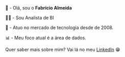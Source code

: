 <p>🙋 - Ol&aacute;, sou o <strong>Fabr&iacute;cio Almeida</strong></p>

<p>👨&zwj;💻 - Sou Analista de BI</p>

<p>📅 - Atuo no mercado de tecnologia desde de 2008.&nbsp;</p>

<p>📊&nbsp;- Meu foco atual &eacute; a área de dados.</p>

<p>Quer saber mais sobre mim? Vai l&aacute; no meu <a href="https://www.linkedin.com/in/fabr%C3%ADcioalmeida/">LinkedIn</a> 😁</p>
